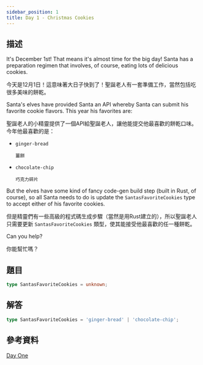 ```yaml
---
sidebar_position: 1
title: Day 1 - Christmas Cookies
---
```


## 描述

It's December 1st! That means it's almost time for the big day! Santa has a preparation regimen that involves, of course, eating lots of delicious cookies.

今天是12月1日！這意味著大日子快到了！聖誕老人有一套準備工作，當然包括吃很多美味的餅乾。

Santa's elves have provided Santa an API whereby Santa can submit his favorite cookie flavors. This year his favorites are:

聖誕老人的小精靈提供了一個API給聖誕老人，讓他能提交他最喜歡的餅乾口味。今年他最喜歡的是：

- `ginger-bread`

  `薑餅`

- `chocolate-chip`

  `巧克力碎片`

But the elves have some kind of fancy code-gen build step (built in Rust, of course), so all Santa needs to do is update the `SantasFavoriteCookies` type to accept either of his favorite cookies.

但是精靈們有一些高級的程式碼生成步驟（當然是用Rust建立的），所以聖誕老人只需要更新 `SantasFavoriteCookies` 類型，使其能接受他最喜歡的任一種餅乾。

Can you help?

你能幫忙嗎？

## 題目

```ts
type SantasFavoriteCookies = unknown;
```

## 解答

```ts
type SantasFavoriteCookies = 'ginger-bread' | 'chocolate-chip';
```

## 參考資料

[Day One](https://typehero.dev/challenge/day-1)
